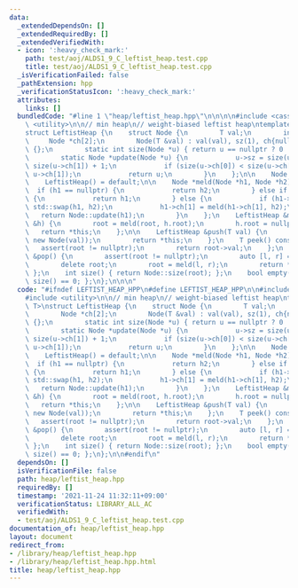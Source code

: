 ```yaml
---
data:
  _extendedDependsOn: []
  _extendedRequiredBy: []
  _extendedVerifiedWith:
  - icon: ':heavy_check_mark:'
    path: test/aoj/ALDS1_9_C_leftist_heap.test.cpp
    title: test/aoj/ALDS1_9_C_leftist_heap.test.cpp
  _isVerificationFailed: false
  _pathExtension: hpp
  _verificationStatusIcon: ':heavy_check_mark:'
  attributes:
    links: []
  bundledCode: "#line 1 \"heap/leftist_heap.hpp\"\n\n\n\n#include <cassert>\n#include\
    \ <utility>\n\n// min heap\n// weight-biased leftist heap\ntemplate <class T>\n\
    struct LeftistHeap {\n    struct Node {\n        T val;\n        int sz;\n   \
    \     Node *ch[2];\n        Node(T &val) : val(val), sz(1), ch{nullptr, nullptr}\
    \ {};\n        static int size(Node *u) { return u == nullptr ? 0 : u->sz; };\n\
    \        static Node *update(Node *u) {\n            u->sz = size(u->ch[0]) +\
    \ size(u->ch[1]) + 1;\n            if (size(u->ch[0]) < size(u->ch[1])) std::swap(u->ch[0],\
    \ u->ch[1]);\n            return u;\n        }\n    };\n\n    Node *root = nullptr;\n\
    \    LeftistHeap() = default;\n\n    Node *meld(Node *h1, Node *h2) {\n      \
    \  if (h1 == nullptr) {\n            return h2;\n        } else if (h2 == nullptr)\
    \ {\n            return h1;\n        } else {\n            if (h1->val > h2->val)\
    \ std::swap(h1, h2);\n            h1->ch[1] = meld(h1->ch[1], h2);\n         \
    \   return Node::update(h1);\n        }\n    };\n    LeftistHeap &merge_with(LeftistHeap\
    \ &h) {\n        root = meld(root, h.root);\n        h.root = nullptr;\n     \
    \   return *this;\n    };\n\n    LeftistHeap &push(T val) {\n        root = meld(root,\
    \ new Node(val));\n        return *this;\n    };\n    T peek() const {\n     \
    \   assert(root != nullptr);\n        return root->val;\n    };\n    LeftistHeap\
    \ &pop() {\n        assert(root != nullptr);\n        auto [l, r] = root->ch;\n\
    \        delete root;\n        root = meld(l, r);\n        return *this;\n   \
    \ };\n    int size() { return Node::size(root); };\n    bool empty() { return\
    \ size() == 0; };\n};\n\n\n"
  code: "#ifndef LEFTIST_HEAP_HPP\n#define LEFTIST_HEAP_HPP\n\n#include <cassert>\n\
    #include <utility>\n\n// min heap\n// weight-biased leftist heap\ntemplate <class\
    \ T>\nstruct LeftistHeap {\n    struct Node {\n        T val;\n        int sz;\n\
    \        Node *ch[2];\n        Node(T &val) : val(val), sz(1), ch{nullptr, nullptr}\
    \ {};\n        static int size(Node *u) { return u == nullptr ? 0 : u->sz; };\n\
    \        static Node *update(Node *u) {\n            u->sz = size(u->ch[0]) +\
    \ size(u->ch[1]) + 1;\n            if (size(u->ch[0]) < size(u->ch[1])) std::swap(u->ch[0],\
    \ u->ch[1]);\n            return u;\n        }\n    };\n\n    Node *root = nullptr;\n\
    \    LeftistHeap() = default;\n\n    Node *meld(Node *h1, Node *h2) {\n      \
    \  if (h1 == nullptr) {\n            return h2;\n        } else if (h2 == nullptr)\
    \ {\n            return h1;\n        } else {\n            if (h1->val > h2->val)\
    \ std::swap(h1, h2);\n            h1->ch[1] = meld(h1->ch[1], h2);\n         \
    \   return Node::update(h1);\n        }\n    };\n    LeftistHeap &merge_with(LeftistHeap\
    \ &h) {\n        root = meld(root, h.root);\n        h.root = nullptr;\n     \
    \   return *this;\n    };\n\n    LeftistHeap &push(T val) {\n        root = meld(root,\
    \ new Node(val));\n        return *this;\n    };\n    T peek() const {\n     \
    \   assert(root != nullptr);\n        return root->val;\n    };\n    LeftistHeap\
    \ &pop() {\n        assert(root != nullptr);\n        auto [l, r] = root->ch;\n\
    \        delete root;\n        root = meld(l, r);\n        return *this;\n   \
    \ };\n    int size() { return Node::size(root); };\n    bool empty() { return\
    \ size() == 0; };\n};\n\n#endif\n"
  dependsOn: []
  isVerificationFile: false
  path: heap/leftist_heap.hpp
  requiredBy: []
  timestamp: '2021-11-24 11:32:11+09:00'
  verificationStatus: LIBRARY_ALL_AC
  verifiedWith:
  - test/aoj/ALDS1_9_C_leftist_heap.test.cpp
documentation_of: heap/leftist_heap.hpp
layout: document
redirect_from:
- /library/heap/leftist_heap.hpp
- /library/heap/leftist_heap.hpp.html
title: heap/leftist_heap.hpp
---
```

